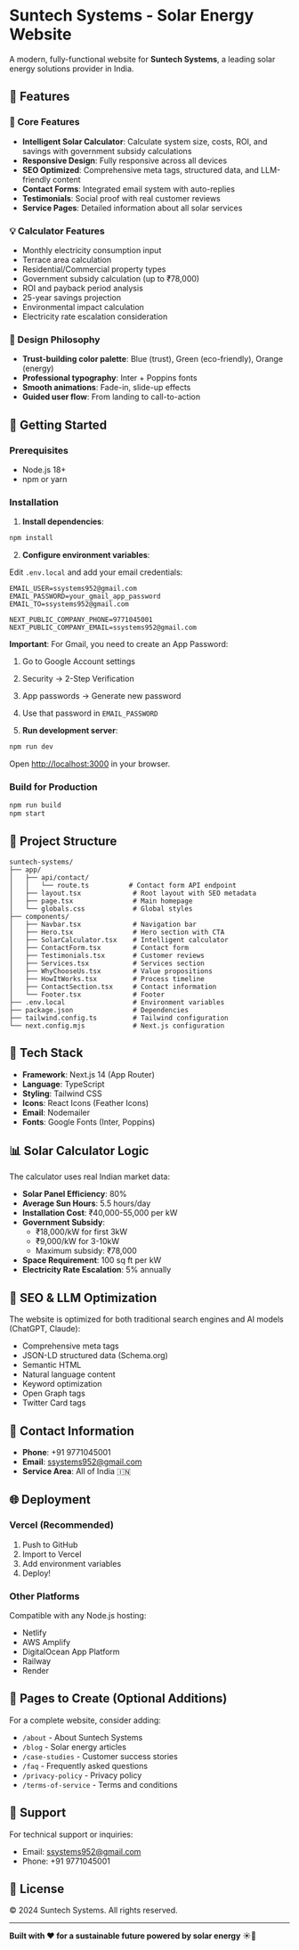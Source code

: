# Suntech Systems - Solar Energy Website

A modern, fully-functional website for **Suntech Systems**, a leading solar energy solutions provider in India.

## 🌟 Features

### 🎯 Core Features
- **Intelligent Solar Calculator**: Calculate system size, costs, ROI, and savings with government subsidy calculations
- **Responsive Design**: Fully responsive across all devices
- **SEO Optimized**: Comprehensive meta tags, structured data, and LLM-friendly content
- **Contact Forms**: Integrated email system with auto-replies
- **Testimonials**: Social proof with real customer reviews
- **Service Pages**: Detailed information about all solar services

### 💡 Calculator Features
- Monthly electricity consumption input
- Terrace area calculation
- Residential/Commercial property types
- Government subsidy calculation (up to ₹78,000)
- ROI and payback period analysis
- 25-year savings projection
- Environmental impact calculation
- Electricity rate escalation consideration

### 🎨 Design Philosophy
- **Trust-building color palette**: Blue (trust), Green (eco-friendly), Orange (energy)
- **Professional typography**: Inter + Poppins fonts
- **Smooth animations**: Fade-in, slide-up effects
- **Guided user flow**: From landing to call-to-action

## 🚀 Getting Started

### Prerequisites
- Node.js 18+ 
- npm or yarn

### Installation

1. **Install dependencies**:
```bash
npm install
```

2. **Configure environment variables**:

Edit `.env.local` and add your email credentials:
```env
EMAIL_USER=ssystems952@gmail.com
EMAIL_PASSWORD=your_gmail_app_password
EMAIL_TO=ssystems952@gmail.com

NEXT_PUBLIC_COMPANY_PHONE=9771045001
NEXT_PUBLIC_COMPANY_EMAIL=ssystems952@gmail.com
```

**Important**: For Gmail, you need to create an App Password:
1. Go to Google Account settings
2. Security → 2-Step Verification
3. App passwords → Generate new password
4. Use that password in `EMAIL_PASSWORD`

3. **Run development server**:
```bash
npm run dev
```

Open [http://localhost:3000](http://localhost:3000) in your browser.

### Build for Production

```bash
npm run build
npm start
```

## 📁 Project Structure

```
suntech-systems/
├── app/
│   ├── api/contact/
│   │   └── route.ts          # Contact form API endpoint
│   ├── layout.tsx             # Root layout with SEO metadata
│   ├── page.tsx               # Main homepage
│   └── globals.css            # Global styles
├── components/
│   ├── Navbar.tsx             # Navigation bar
│   ├── Hero.tsx               # Hero section with CTA
│   ├── SolarCalculator.tsx    # Intelligent calculator
│   ├── ContactForm.tsx        # Contact form
│   ├── Testimonials.tsx       # Customer reviews
│   ├── Services.tsx           # Services section
│   ├── WhyChooseUs.tsx        # Value propositions
│   ├── HowItWorks.tsx         # Process timeline
│   ├── ContactSection.tsx     # Contact information
│   └── Footer.tsx             # Footer
├── .env.local                 # Environment variables
├── package.json               # Dependencies
├── tailwind.config.ts         # Tailwind configuration
└── next.config.mjs            # Next.js configuration
```

## 🔧 Tech Stack

- **Framework**: Next.js 14 (App Router)
- **Language**: TypeScript
- **Styling**: Tailwind CSS
- **Icons**: React Icons (Feather Icons)
- **Email**: Nodemailer
- **Fonts**: Google Fonts (Inter, Poppins)

## 📊 Solar Calculator Logic

The calculator uses real Indian market data:

- **Solar Panel Efficiency**: 80%
- **Average Sun Hours**: 5.5 hours/day
- **Installation Cost**: ₹40,000-55,000 per kW
- **Government Subsidy**: 
  - ₹18,000/kW for first 3kW
  - ₹9,000/kW for 3-10kW
  - Maximum subsidy: ₹78,000
- **Space Requirement**: 100 sq ft per kW
- **Electricity Rate Escalation**: 5% annually

## 🎯 SEO & LLM Optimization

The website is optimized for both traditional search engines and AI models (ChatGPT, Claude):

- Comprehensive meta tags
- JSON-LD structured data (Schema.org)
- Semantic HTML
- Natural language content
- Keyword optimization
- Open Graph tags
- Twitter Card tags

## 📱 Contact Information

- **Phone**: +91 9771045001
- **Email**: ssystems952@gmail.com
- **Service Area**: All of India 🇮🇳

## 🌐 Deployment

### Vercel (Recommended)

1. Push to GitHub
2. Import to Vercel
3. Add environment variables
4. Deploy!

### Other Platforms

Compatible with any Node.js hosting:
- Netlify
- AWS Amplify
- DigitalOcean App Platform
- Railway
- Render

## 📄 Pages to Create (Optional Additions)

For a complete website, consider adding:
- `/about` - About Suntech Systems
- `/blog` - Solar energy articles
- `/case-studies` - Customer success stories
- `/faq` - Frequently asked questions
- `/privacy-policy` - Privacy policy
- `/terms-of-service` - Terms and conditions

## 🤝 Support

For technical support or inquiries:
- Email: ssystems952@gmail.com
- Phone: +91 9771045001

## 📝 License

© 2024 Suntech Systems. All rights reserved.

---

**Built with ❤️ for a sustainable future powered by solar energy** ☀️🌱
